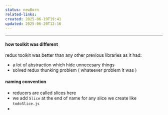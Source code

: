 ```yaml
---
status: newBorn
related-links: 
created: 2025-06-19T19:41
updated: 2025-06-20T12:16
---
```

---

#### how toolkit was different

redux toolkit was better than any other previous libraries as it had:
- a lot of abstraction which hide unnecesary things
- solved redux thunking problem ( whateever problem it was )

#### naming convention
- reducers are called slices here
- we add `Slice` at the end of name for any slice we create like `todoSlice.js`
- 